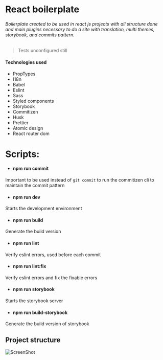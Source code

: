 # React boilerplate

###### Boilerplate created to be used in react js projects with all structure  done and main plugins necessary to do a site with translation, multi themes, storybook, and commits pattern.
> Tests unconfigured still

#### Technologies used
> 
- PropTypes
- I18n
- Babel
- Eslint
- Sass
- Styled components
- Storybook
- Commitizen
- Husk
- Prettier
- Atomic design
- React router dom

# Scripts:

- #### npm run commit
Important to be used instead of `git commit` to run the commitizen cli to maintain the commit pattern

- #### npm run dev
Starts the development environment

- #### npm run build
Generate the build version

- #### npm run lint
Verify eslint errors, used before each commit

- #### npm run lint:fix
Verify eslint errors and fix the fixable errors

- #### npm run storybook
Starts the storybook server

- #### npm run build-storybook
Generate the build version of storybook

## Project structure

![ScreenShot](https://raw.githubusercontent.com/lucasAmarall/react-boilerplate/update/readme/docs/Group.png)